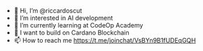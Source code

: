 - 👋 Hi, I’m @riccardoscut
- 👀 I’m interested in AI development
- 🌱 I’m currently learning at CodeOp Academy
- 💞️ I want to build on Cardano Blockchain
- 📫 How to reach me https://t.me/joinchat/VsBYn9B1fUDEqGQH

<!---
riccardoscut/riccardoscut is a ✨ special ✨ repository because its `README.md` (this file) appears on your GitHub profile.
You can click the Preview link to take a look at your changes.
--->
